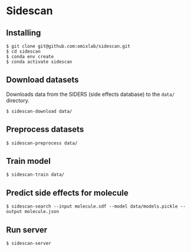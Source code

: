 # Sidescan

## Installing

```
$ git clone git@github.com:omixlab/sidescan.git
$ cd sidescan
$ conda env create
$ conda activate sidescan
```

## Download datasets

Downloads data from the SIDERS (side effects database) to the `data/` directory.

```
$ sidescan-download data/
```

## Preprocess datasets

```
$ sidescan-preprocess data/
```

## Train model

```
$ sidescan-train data/
```


## Predict side effects for molecule

```
$ sidescan-search --input molecule.sdf --model data/models.pickle --output molecule.json
```

## Run server

```
$ sidescan-server
```